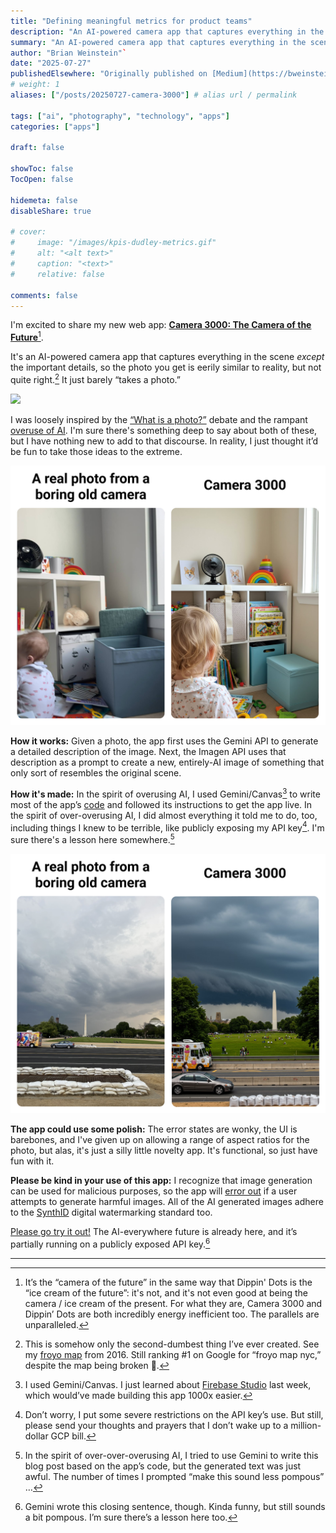 ```yaml
---
title: "Defining meaningful metrics for product teams"
description: "An AI-powered camera app that captures everything in the scene except the important details."
summary: "An AI-powered camera app that captures everything in the scene except the important details."
author: "Brian Weinstein"`
date: "2025-07-27"
publishedElsewhere: "Originally published on [Medium](https://bweinstein.medium.com/e0a63e5ceaf2?source=friends_link&sk=9929ba6732a5301c01eaaa8ad3771d79)"
# weight: 1
aliases: ["/posts/20250727-camera-3000"] # alias url / permalink

tags: ["ai", "photography", "technology", "apps"]
categories: ["apps"]

draft: false

showToc: false
TocOpen: false

hidemeta: false
disableShare: true

# cover:
#     image: "/images/kpis-dudley-metrics.gif"
#     alt: "<alt text>"
#     caption: "<text>"
#     relative: false

comments: false
---
```



I'm excited to share my new web app: [**Camera 3000: The Camera of the Future**](https://brianweinstein.github.io/camera-3000/)[^1].

It's an AI-powered camera app that captures everything in the scene *except* the important details, so the photo you get is eerily similar to reality, but not quite right.[^2] It just barely “takes a photo.”

![](/images/camera-3000-carrot.png)


I was loosely inspired by the [“What is a photo?”](https://www.theverge.com/2024/9/23/24252231/lets-compare-apple-google-and-samsungs-definitions-of-a-photo) debate and the rampant [overuse of AI](https://www.fastcompany.com/91154806/ai-in-everything-era-pointless). I'm sure there's something deep to say about both of these, but I have nothing new to add to that discourse. In reality, I just thought it’d be fun to take those ideas to the extreme.

![](/images/camera-3000-bookshelf.png)


**How it works:** Given a photo, the app first uses the Gemini API to generate a detailed description of the image. Next, the Imagen API uses that description as a prompt to create a new, entirely-AI image of something that only sort of resembles the original scene.

**How it's made:** In the spirit of overusing AI, I used Gemini/Canvas[^3] to write most of the app’s [code](https://github.com/BrianWeinstein/real-photo-camera-app/tree/main) and followed its instructions to get the app live. In the spirit of over-overusing AI, I did almost everything it told me to do, too, including things I knew to be terrible, like publicly exposing my API key[^4]. I'm sure there's a lesson here somewhere.[^5]

![](/images/camera-3000-monument.png)


**The app could use some polish:** The error states are wonky, the UI is barebones, and I've given up on allowing a range of aspect ratios for the photo, but alas, it's just a silly little novelty app. It's functional, so just have fun with it.

**Please be kind in your use of this app:** I recognize that image generation can be used for malicious purposes, so the app will [error out](https://cloud.google.com/vertex-ai/generative-ai/docs/multimodal/configure-safety-filters#configurable-filters) if a user attempts to generate harmful images. All of the AI generated images adhere to the [SynthID](https://deepmind.google/science/synthid/) digital watermarking standard too.

[Please go try it out\!](https://brianweinstein.github.io/camera-3000/) The AI-everywhere future is already here, and it’s partially running on a publicly exposed API key.[^6]  

---

[^1]:  It’s the “camera of the future” in the same way that Dippin' Dots is the “ice cream of the future”: it's not, and it's not even good at being the camera / ice cream of the present. For what they are, Camera 3000 and Dippin’ Dots are both incredibly energy inefficient too. The parallels are unparalleled.

[^2]:  This is somehow only the second-dumbest thing I’ve ever created. See my [froyo map](https://bweinstein.medium.com/mapping-the-frozen-yogurt-shop-closest-to-each-manhattan-apartment-3785ccd34f4c) from 2016\. Still ranking \#1 on Google for “froyo map nyc,” despite the map being broken 🎉.

[^3]:  I used Gemini/Canvas. I just learned about [Firebase Studio](https://firebase.google.com/) last week, which would’ve made building this app 1000x easier.

[^4]:  Don’t worry, I put some severe restrictions on the API key’s use. But still, please send your thoughts and prayers that I don’t wake up to a million-dollar GCP bill.

[^5]:  In the spirit of over-over-overusing AI, I tried to use Gemini to write this blog post based on the app’s code, but the generated text was just awful. The number of times I prompted “make this sound less pompous” …

[^6]:  Gemini wrote this closing sentence, though. Kinda funny, but still sounds a bit pompous. I’m sure there’s a lesson here too.